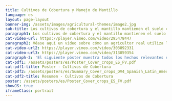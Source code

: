 ```yaml
---
title: Cultivos de Cobertura y Manejo de Mantillo
language: es
layout: page-layout
banner-img: /assets/images/agricultural-themes/image2.jpg
sub-title: Los cultivos de cobertura y el mantillo mantienen el suelo cubierto y, por lo tanto, lo mantienen húmedo y fértil. También evitan la erosión y como cultivos de cobertura leguminosos alimentan su suelo con nitrógeno adicional.
paragraph1: Los cultivos de cobertura y el mantillo mantienen el suelo cubierto y, por lo tanto, lo mantienen húmedo y fértil. También evitan la erosión y como cultivos de cobertura leguminosos alimentan su suelo con nitrógeno adicional.
cat-video-url: https://player.vimeo.com/video/295478447
paragraph2: Véase aquí un video sobre cómo un agricultor real utiliza los cultivos de cobertura y el manejo de mantillo para mejorar la fertilidad del suelo y la protección de sus tierras de cultivo.
cat-video-url2: https://player.vimeo.com/video/303892331
cat-video-url3: https://player.vimeo.com/video/313059354
paragraph-3: 'El siguiente póster muestra todos los hechos relevantes en detalle. Véase aquí:'
cat-pdf1: /assets/posters/es/Poster_Cover_crops_ES_FV.pdf
cat-pdf1-title: Poster - Cultivos de Cobertura
cat-pdf2: /assets/posters/es/Summary_Cover_crops_DV4_Spanish_Latin_America_Updated.pdf
cat-pdf2-title: Resumen - Cultivos de Cobertura
poster: /assets/posters/es/Poster_Cover_crops_ES_FV.pdf
showJS: true
iframeClass: portrait
---
```

